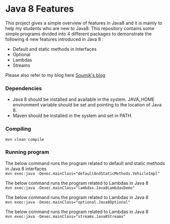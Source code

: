 # Java 8 Features
This project gives a simple overview of features in Java8 and it is mainly to help my students who are new to Java8.
This repository contains some simple programs divided into 4 different packages to demonstrate the following 4 new features introduced in Java 8 :
* Default and static methods in Interfaces
* Optional
* Lambdas
* Streams


Please also refer to my blog here [Soumik's blog](https://msoumik78.github.io/java/2019/05/10/java-8-features.html)


### Dependencies

* Java 8 should be installed and available in the system. JAVA_HOME environment variable should be set and pointing to the location of Java 8.
* Maven should be installed in the system and set in PATH.

### Compiling

 `mvn clean compile `

### Running program

The below command runs the program related to default and static methods in Java 8 interfaces     
`mvn exec:java -Dexec.mainClass="defaultAndStaticMethods.VehicleImpl" `

The below command runs the program related to Lambdas in Java 8      
`mvn exec:java -Dexec.mainClass="lambdas.Java8LambdasDemo" `

The below command runs the program related to Lambdas in Java 8     
`mvn exec:java -Dexec.mainClass="optional.Java8Optional" `

The below command runs the program related to Lambdas in Java 8      
`mvn exec:java -Dexec.mainClass="streams.Java8Streams" `


